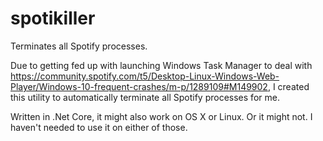 # spotikiller
Terminates all Spotify processes.

Due to getting fed up with launching Windows Task Manager to deal with https://community.spotify.com/t5/Desktop-Linux-Windows-Web-Player/Windows-10-frequent-crashes/m-p/1289109#M149902, I created this utility to automatically terminate all Spotify processes for me.

Written in .Net Core, it might also work on OS X or Linux. Or it might not. I haven't needed to use it on either of those.
